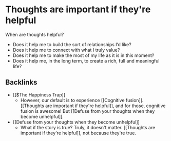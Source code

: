 # Thoughts are important if they're helpful
When are thoughts helpful?
* Does it help me to build the sort of relationships I’d like?
* Does it help me to connect with what I truly value?
* Does it help me to make the most of my life as it is in this moment?
* Does it help me, in the long term, to create a rich, full and meaningful life?

## Backlinks
* [[$The Happiness Trap]]
	* However, our default is to experience [[Cognitive fusion]]. [[Thoughts are important if they're helpful]], and for those, cognitive fusion is awesome! But [[Defuse from your thoughts when they become unhelpful]].
* [[Defuse from your thoughts when they become unhelpful]]
	* What if the story is true? Truly, it doesn't matter. [[Thoughts are important if they're helpful]], not because they're true.

<!-- #Life -->

<!-- {BearID:9BAB173D-3A0C-4778-976F-284EA4703648-15756-0000130466C95939} -->
